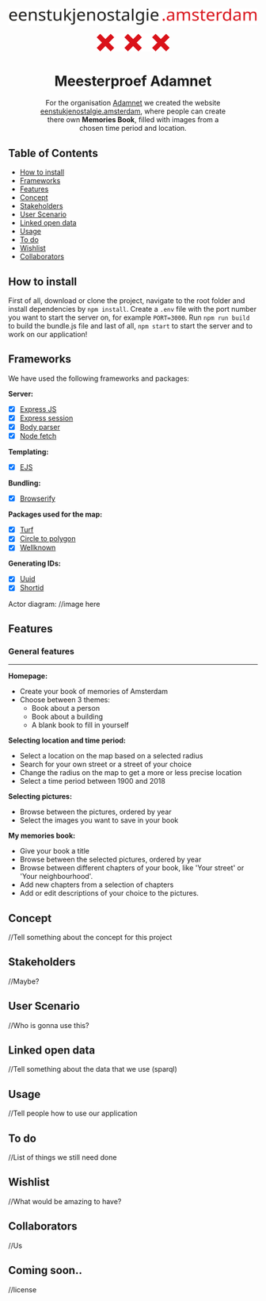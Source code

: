 [![title](screenshots/title.svg)](http://www.eenstukjenostalgie.amsterdam)

<div align="center" style="width:75%; margin:0 auto">
  <img src="screenshots/crosses.svg">
  <h1>Meesterproef Adamnet</h1>
  <p>
    For the organisation <a href="http://www.adamnet.nl">Adamnet</a> we created the website <a href="http://www.eenstukjenostalgie.amsterdam">eenstukjenostalgie.amsterdam</a>, where people can create there own <strong>Memories Book</strong>, filled with images from a chosen time period and location.
  </p>
</div>

## Table of Contents

* [How to install](#how-to-install)
* [Frameworks](#frameworks)
* [Features](#features)
* [Concept](#concept)
* [Stakeholders](#stakeholders)
* [User Scenario](#user-scenario)
* [Linked open data](#linked-open-data)
* [Usage](#usage)
* [To do](#to-do)
* [Wishlist](#wishlist)
* [Collaborators](#collaborators)

## How to install

First of all, download or clone the project, navigate to the root folder and install dependencies by `npm install`.
Create a `.env` file with the port number you want to start the server on, for example `PORT=3000`.
Run `npm run build` to build the bundle.js file and last of all, `npm start` to start the server and to work on our application!

## Frameworks

We have used the following frameworks and packages:

**Server:**
- [x] [Express JS](https://expressjs.com/)
- [x] [Express session](https://www.npmjs.com/package/express-session)
- [x] [Body parser](https://www.npmjs.com/package/body-parser)
- [x] [Node fetch](https://www.npmjs.com/package/node-fetch)

**Templating:**
- [x] [EJS](http://ejs.co/)

**Bundling:**
- [x] [Browserify](http://browserify.org/)

**Packages used for the map:**
- [x] [Turf](http://turfjs.org/)
- [x] [Circle to polygon](https://www.npmjs.com/package/circle-to-polygon)
- [x] [Wellknown](https://www.npmjs.com/package/wellknown)

**Generating IDs:**
- [x] [Uuid](https://www.npmjs.com/package/uuid)
- [x] [Shortid](https://www.npmjs.com/package/shortid)

Actor diagram:
//image here

## Features

### General features
---

**Homepage:**
* Create your book of memories of Amsterdam
* Choose between 3 themes:
  * Book about a person
  * Book about a building
  * A blank book to fill in yourself

**Selecting location and time period:**
* Select a location on the map based on a selected radius
* Search for your own street or a street of your choice
* Change the radius on the map to get a more or less precise location
* Select a time period between 1900 and 2018

**Selecting pictures:**
* Browse between the pictures, ordered by year
* Select the images you want to save in your book

**My memories book:**
* Give your book a title
* Browse between the selected pictures, ordered by year
* Browse between different chapters of your book, like 'Your street' or 'Your neighbourhood'.
* Add new chapters from a selection of chapters
* Add or edit descriptions of your choice to the pictures.

<!-- ### Technical features
--- -->

## Concept

//Tell something about the concept for this project

## Stakeholders

//Maybe?

## User Scenario

//Who is gonna use this?

## Linked open data

//Tell something about the data that we use (sparql)

## Usage

//Tell people how to use our application

## To do

//List of things we still need done

## Wishlist

//What would be amazing to have?

## Collaborators

//Us

## Coming soon..

//license
